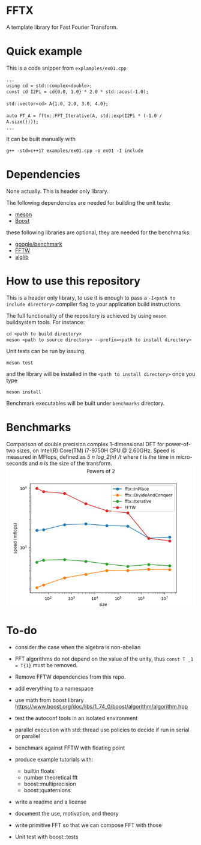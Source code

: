 FFTX
===

A template library for Fast Fourier Transform.

Quick example
===

This is a code snipper from `explamples/ex01.cpp`
```
...
using cd = std::complex<double>;
const cd I2Pi = cd{0.0, 1.0} * 2.0 * std::acos(-1.0);

std::vector<cd> A{1.0, 2.0, 3.0, 4.0};

auto FT_A = fftx::FFT_Iterative(A, std::exp(I2Pi * (-1.0 / A.size())));
...
```
It can be built manually with 
```
g++ -std=c++17 examples/ex01.cpp -o ex01 -I include
```


Dependencies
===

None actually. This is header only library.

The following dependencies are needed for building the unit tests:
- [meson](https://mesonbuild.com/)
- [Boost](https://www.boost.org/)

these following libraries are optional, they are needed for the benchmarks:
- [google/benchmark](https://github.com/google/benchmark)
- [FFTW](http://fftw.org/)
- [alglib](https://www.alglib.net/)

How to use this repository
===

This is a header only library, to use it is enough to pass a 
`-I<path to include directory>` compiler flag to your application build instructions.

The full functionality of the repository is achieved by using `meson`
buildsystem tools. For instance:
```
cd <path to build directory>
meson <path to source directory> --prefix=<path to install directory>
```
Unit tests can be run by issuing
```
meson test
```
and the library will be installed in the `<path to install directory>` once you
type
```
meson install
```

Benchmark executables will be built under `benchmarks` directory.

Benchmarks
===

Comparison of double precision complex 1-dimensional DFT for power-of-two sizes,
on Intel(R) Core(TM) i7-9750H CPU @ 2.60GHz. Speed is measured in MFlops,
defined as *5 n log_2(n) /t* where *t* is the time in micro-seconds and *n* is
the size of the transform.
![](assets/powers-2.png)

To-do
===
- consider the case when the algebra is non-abelian
- FFT algorithms do not depend on the value of the unity,
thus `const T _1 = T{1}` must be removed.

- Remove FFTW dependencies from this repo.
- add everything to a namespace
- use math from boost library
    https://www.boost.org/doc/libs/1_74_0/boost/algorithm/algorithm.hpp

- test the autoconf tools in an isolated environment

- parallel execution with std::thread 
    use policies to decide if run in serial or parallel
 
- benchmark against FFTW with floating point
- produce example tutorials with:
    - builtin floats
    - number theoretical fft
    - boost::multiprecision
    - boost::quaternions
- write a readme and a license
- document the use, motivation, and theory

- write primitive FFT so that we can compose FFT with those

- Unit test with boost::tests
